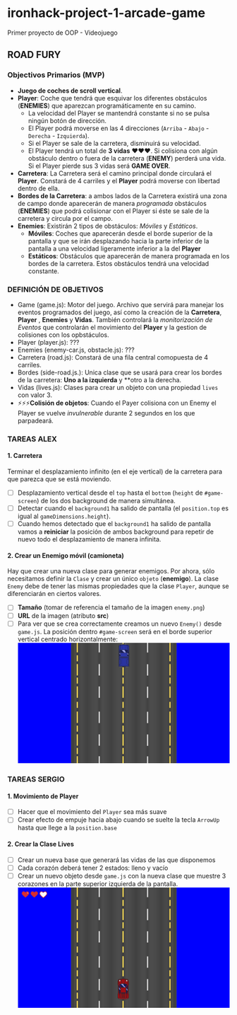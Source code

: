 # ironhack-project-1-arcade-game
Primer proyecto de OOP - Videojuego

## ROAD FURY

### Objectivos Primarios (MVP)

- **Juego de coches de scroll vertical**.
- **Player**: Coche que tendrá que esquivar los diferentes obstáculos (**ENEMIES**) que aparezcan programáticamente en su camino.
  - La velocidad del Player se mantendrá constante si no se pulsa ningún botón de dirección. 
  - El Player podrá moverse en las 4 direcciones (`Arriba` - `Abajo` -`Derecha` - `Izquierda`).
  - Si el Player se sale de la carretera, disminuirá su velocidad.
  - El Player tendrá un total de **3 vidas** ❤️❤️❤️. Si colisiona con algún obstáculo dentro o fuera de la carretera (**ENEMY**) perderá una vida. Si el Player pierde sus 3 vidas será **GAME OVER**.
- **Carretera**: La Carretera será el camino principal donde circulará el **Player**. Constará de 4 carriles y el **Player** podrá moverse con libertad dentro de ella.
- **Bordes de la Carretera**: a ambos lados de la Carretera existirá una zona de campo donde aparecerán de manera _programada_ obstáculos (**ENEMIES**) que podrá colisionar con el Player si éste se sale de la carretera y circula por el campo. 
- **Enemies**:  Existirán 2 tipos de obstáculos: _Móviles_ y _Estáticos_.
  - **Móviles**: Coches que aparecerán desde el borde superior de la pantalla y que se irán desplazando hacia la parte inferior de la pantalla a una velocidad ligeramente inferior a la del **Player** 
  - **Estáticos**: Obstáculos que aparecerán de manera programada en los bordes de la carretera. Estos obstáculos tendrá una velocidad constante.

### DEFINICIÓN DE OBJETIVOS

- Game (game.js): Motor del juego. Archivo que servirá para manejar los eventos programados del juego, así como la creación de la **Carretera**, **Player** , **Enemies** y **Vidas**. También controlará la _monitorización de Eventos_ que controlarán el movimiento del **Player** y la gestion de colisiones con los opbstáculos.
- Player (player.js): ???
- Enemies (enemy-car.js, obstacle.js): ???
- Carretera (road.js): Constará de una fila central comopuesta de 4 carriles.
- Bordes (side-road.js.): Unica clase que se usará para crear los bordes de la carretera: **Uno a la izquierda** y **otro a la derecha. 
- Vidas (lives.js): Clases para crear un objeto con una propiedad `lives` con valor 3. 
- ⚡⚡⚡**Colisión de objetos**: Cuando el Payer colisiona con un Enemy el Player se vuelve _invulnerable_ durante 2 segundos en los que parpadeará. 
### TAREAS ALEX

#### 1. Carretera
Terminar el desplazamiento infinito (en el eje vertical) de la carretera para que parezca que se está moviendo.

- [ ] Desplazamiento vertical desde el `top` hasta el `bottom` (`height` de `#game-screen`) de los dos background de manera simultánea.
- [ ] Detectar cuando el `background1` ha salido de pantalla (el `position.top` es igual al `gameDimensions.height`).
- [ ] Cuando hemos detectado que el `background1` ha salido de pantalla vamos a **reiniciar** la posición de ambos background para repetir de nuevo todo el desplazamiento de manera infinita. 

#### 2. Crear un Enemigo móvil (camioneta)
Hay que crear una nueva clase para generar enemigos. Por ahora, sólo necesitamos definir la `Clase` y crear un único `objeto` (**enemigo**).
La clase `Enemy` debe de tener las mismas propiedades que la clase `Player`, aunque se diferenciarán en ciertos valores.

- [ ] **Tamaño** (tomar de referencia el tamaño de la imagen `enemy.png`)
- [ ] **URL** de la imagen (atributo **src**)
- [ ] Para ver que se crea correctamente creamos un nuevo `Enemy()` desde `game.js`. La posición dentro `#game-screen` será en el borde superior vertical centrado horizontalmente:
![Enemy position](./images/images-readme/enemy-position.jpg)

### TAREAS SERGIO

#### 1. Movimiento de Player
- [ ] Hacer que el movimiento del `Player` sea más suave
- [ ] Crear efecto de empuje hacia abajo cuando se suelte la tecla `ArrowUp` hasta que llege a la `position.base`

#### 2. Crear la Clase Lives
- [ ] Crear un nueva base que generará las vidas de las que disponemos
- [ ] Cada corazón deberá tener 2 estados: lleno y vacío
- [ ] Crear un nuevo objeto desde `game.js` con la nueva clase que muestre 3 corazones en la parte superior izquierda de la pantalla.
![Lives position](./images/images-readme/lives-position.jpg)